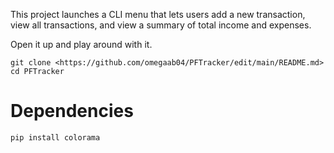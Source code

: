 This project launches a CLI menu that lets users add a new transaction, view all transactions, and view a summary of total income and expenses.

Open it up and play around with it.

```
git clone <https://github.com/omegaab04/PFTracker/edit/main/README.md>
cd PFTracker
```
# Dependencies
```
pip install colorama
```
